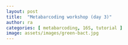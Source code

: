 ```yaml
---
layout: post
title:  "Metabarcoding workshop (day 3)"
author: ra
categories: [ metabarcoding, 16S, tutorial ]
image: assets/images/green-bact.jpg
---
```

